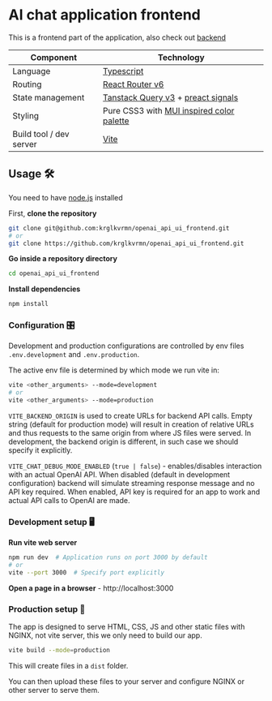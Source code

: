 # AI chat application frontend

This is a frontend part of the application, also check out [backend](https://github.com/krglkvrmn/openai_api_ui_backend/tree/main)

| Component               | Technology                                                   |
| ----------------------- | ------------------------------------------------------------ |
| Language                | [Typescript](https://www.typescriptlang.org/)                |
| Routing                 | [React Router v6](https://reactrouter.com/en/main)           |
| State management        | [Tanstack Query v3](https://tanstack.com/query/v3) + [preact signals](https://preactjs.com/guide/v10/signals/) |
| Styling                 | Pure CSS3 with [MUI inspired color palette](https://zenoo.github.io/mui-theme-creator/) |
| Build tool / dev server | [Vite](https://vitejs.dev/)                                  |

## Usage 🛠️

You need to have [node.js](https://nodejs.org/en/download/) installed

First, **clone the repository**

```bash
git clone git@github.com:krglkvrmn/openai_api_ui_frontend.git
# or
git clone https://github.com/krglkvrmn/openai_api_ui_frontend.git
```

**Go inside a repository directory**

```bash
cd openai_api_ui_frontend
```

**Install dependencies**

```bash
npm install
```

### Configuration 🎛️

Development and production configurations are controlled by env files `.env.development` and `.env.production`.

The active env file is determined by which mode we run vite in:

```bash
vite <other_arguments> --mode=development
# or
vite <other_arguments> --mode=production
```

`VITE_BACKEND_ORIGIN` is used to create URLs for backend API calls. Empty string (default for production mode) will result in creation of relative URLs and thus requests to the same origin from where JS files were served. In development, the backend origin is different, in such case we should specify it explicitly.

`VITE_CHAT_DEBUG_MODE_ENABLED` (`true | false`) - enables/disables interaction with an actual OpenAI API. When disabled (default in development configuration) backend will simulate streaming response message and no API key required. When enabled, API key is required for an app to work and actual API calls to OpenAI are made.

### Development setup 🖥️

**Run vite web server**

```bash
npm run dev  # Application runs on port 3000 by default
# or
vite --port 3000  # Specify port explicitly
```

**Open a page in a browser** - http://localhost:3000

### Production setup 🚀

The app is designed to serve HTML, CSS, JS and other static files with NGINX, not vite server, this we only need to build our app.

```bash
vite build --mode=production
```

This will create files in a `dist` folder.

You can then upload these files to your server and configure NGINX or other server to serve them.



